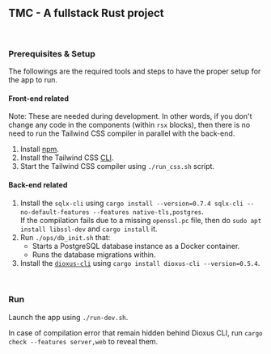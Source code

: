 ## TMC - A fullstack Rust project

<br/>

### Prerequisites & Setup

The followings are the required tools and steps to have the proper setup for the app to run.

#### Front-end related

Note: These are needed during development. In other words, if you don't change any code in the components (within `rsx` blocks), then there is no need to run the Tailwind CSS compiler in parallel with the back-end.

1. Install [npm](https://docs.npmjs.com/downloading-and-installing-node-js-and-npm).
2. Install the Tailwind CSS [CLI](https://tailwindcss.com/docs/installation).
3. Start the Tailwind CSS compiler using `./run_css.sh` script.

#### Back-end related

1. Install the `sqlx-cli` using `cargo install --version=0.7.4 sqlx-cli --no-default-features --features native-tls,postgres`.<br/>
   If the compilation fails due to a missing `openssl.pc` file, then do `sudo apt install libssl-dev` and `cargo install` it.
2. Run `./ops/db_init.sh` that:
    - Starts a PostgreSQL database instance as a Docker container.
    - Runs the database migrations within.
3. Install the [`dioxus-cli`](https://crates.io/crates/dioxus-cli) using `cargo install dioxus-cli --version=0.5.4`.

<br/>

### Run

Launch the app using `./run-dev.sh`.

In case of compilation error that remain hidden behind Dioxus CLI, run `cargo check --features server,web` to reveal them.
